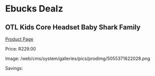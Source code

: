 
# Ebucks Dealz
## OTL Kids Core Headset Baby Shark Family
[Product Page](https://www.ebucks.com/web/shop/productSelected.do?prodId=1230768173&catId=1193873409)

Price: R229.00

Image: /web/cms/system/galleries/pics/prodimg/5055371622028.png

Savings: 


	